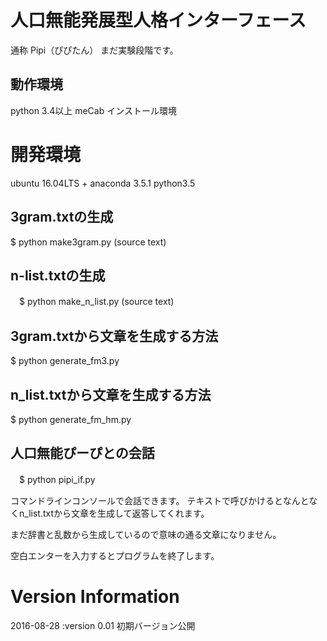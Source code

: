 人口無能発展型人格インターフェース
=

通称 Pipi（ぴぴたん）
まだ実験段階です。

## 動作環境
python 3.4以上
meCab インストール環境

# 開発環境
ubuntu 16.04LTS + anaconda 3.5.1
python3.5

## 3gram.txtの生成
  $ python make3gram.py (source text) 

## n-list.txtの生成
　$ python make_n_list.py (source text) 

## 3gram.txtから文章を生成する方法
  $ python generate_fm3.py

## n_list.txtから文章を生成する方法
  $ python generate_fm_hm.py

## 人口無能ぴーぴとの会話
　$ python pipi_if.py

  コマンドラインコンソールで会話できます。
  テキストで呼びかけるとなんとなくn_list.txtから文章を生成して返答してくれます。

  まだ辞書と乱数から生成しているので意味の通る文章になりません。

  空白エンターを入力するとプログラムを終了します。

# Version Information
2016-08-28 :version 0.01
  初期バージョン公開
